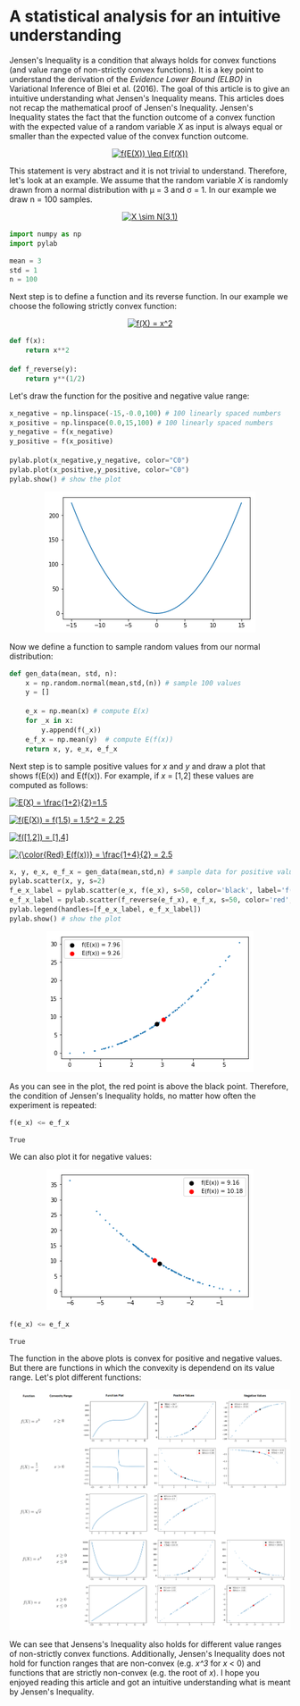 <h1>A statistical analysis for an intuitive understanding</h1>

Jensen's Inequality is a condition that always holds for convex functions (and value range of non-strictly convex functions). It is a key point to understand the derivation of the <i>Evidence Lower Bound (ELBO)</i> in Variational Inference of Blei et al. (2016). The goal of this article is to give an intuitive understanding what Jensen's Inequality means. This articles does not recap the mathematical proof of Jensen's Inequality. Jensen's Inequality states the fact that the function outcome of a convex function with the expected value of a random variable <i>X</i> as input is always equal or smaller than the expected value of the convex function outcome.

<p align="center">
<a href="https://www.codecogs.com/eqnedit.php?latex=\dpi{120}&space;f(E(X))&space;\leq&space;E(f(X))" target="_blank"><img src="https://latex.codecogs.com/gif.latex?\dpi{120}&space;f(E(X))&space;\leq&space;E(f(X))" title="f(E(X)) \leq E(f(X))" /></a>
</p>

This statement is very abstract and it is not trivial to understand. Therefore, let's look at an example. We assume that the random variable <i>X</i> is randomly drawn from a normal distribution with &mu; = 3 and &sigma; = 1. In our example we draw n = 100 samples.

<p align="center">
<a href="https://www.codecogs.com/eqnedit.php?latex=\dpi{120}&space;X&space;\sim&space;N(3,1)" target="_blank"><img src="https://latex.codecogs.com/gif.latex?\dpi{120}&space;X&space;\sim&space;N(3,1)" title="X \sim N(3,1)" /></a>
</p>

```python
import numpy as np
import pylab
```

```python
mean = 3
std = 1
n = 100
```

Next step is to define a function and its reverse function. In our example we choose the following strictly convex function:

<p align="center">
<a href="https://www.codecogs.com/eqnedit.php?latex=\dpi{120}&space;f(X)&space;=&space;x^2" target="_blank"><img src="https://latex.codecogs.com/gif.latex?\dpi{120}&space;f(X)&space;=&space;x^2" title="f(X) = x^2" /></a>
</p>

```python
def f(x):
    return x**2

def f_reverse(y):
    return y**(1/2)
```

Let's draw the function for the positive and negative value range:

```python
x_negative = np.linspace(-15,-0.0,100) # 100 linearly spaced numbers
x_positive = np.linspace(0.0,15,100) # 100 linearly spaced numbers
y_negative = f(x_negative)
y_positive = f(x_positive)

pylab.plot(x_negative,y_negative, color="C0")
pylab.plot(x_positive,y_positive, color="C0")
pylab.show() # show the plot
```
<p align="center">
<img src="img_x2.png" />
</p>

Now we define a function to sample random values from our normal distribution:

```python
def gen_data(mean, std, n):
    x = np.random.normal(mean,std,(n)) # sample 100 values
    y = []

    e_x = np.mean(x) # compute E(x)
    for _x in x:
        y.append(f(_x))
    e_f_x = np.mean(y)  # compute E(f(x))
    return x, y, e_x, e_f_x
 ```
 
Next step is to sample positive values for <i>x</i> and <i>y</i> and draw a plot that shows f(E(x)) and E(f(x)). For example, if <i>x</i> = [1,2] these values are computed as follows:

<a href="https://www.codecogs.com/eqnedit.php?latex=\dpi{120}&space;E(X)&space;=&space;\frac{1&plus;2}{2}=1.5" target="_blank"><img src="https://latex.codecogs.com/gif.latex?\dpi{120}&space;E(X)&space;=&space;\frac{1&plus;2}{2}=1.5" title="E(X) = \frac{1+2}{2}=1.5" /></a>

<a href="https://www.codecogs.com/eqnedit.php?latex=\dpi{120}&space;f(E(X))&space;=&space;f(1.5)&space;=&space;1.5^2&space;=&space;2.25" target="_blank"><img src="https://latex.codecogs.com/gif.latex?\dpi{120}&space;f(E(X))&space;=&space;f(1.5)&space;=&space;1.5^2&space;=&space;2.25" title="f(E(X)) = f(1.5) = 1.5^2 = 2.25" /></a>

<a href="https://www.codecogs.com/eqnedit.php?latex=\dpi{120}&space;f([1,2])&space;=&space;[1,4]" target="_blank"><img src="https://latex.codecogs.com/gif.latex?\dpi{120}&space;f([1,2])&space;=&space;[1,4]" title="f([1,2]) = [1,4]" /></a>

<a href="https://www.codecogs.com/eqnedit.php?latex=\dpi{120}&space;&space;E(f(x))&space;=&space;\frac{1&plus;4}{2}&space;=&space;2.5" target="_blank"><img src="https://latex.codecogs.com/gif.latex?\dpi{120}&space;&space;E(f(x))&space;=&space;\frac{1&plus;4}{2}&space;=&space;2.5" title="{\color{Red} E(f(x))} = \frac{1+4}{2} = 2.5" /></a>

 
```python
x, y, e_x, e_f_x = gen_data(mean,std,n) # sample data for positive value range
pylab.scatter(x, y, s=2)
f_e_x_label = pylab.scatter(e_x, f(e_x), s=50, color='black', label='f(E(x)) = ' + str(round(f(e_x),2)))
e_f_x_label = pylab.scatter(f_reverse(e_f_x), e_f_x, s=50, color='red', label='E(f(x)) = ' + str(round(e_f_x,2)))
pylab.legend(handles=[f_e_x_label, e_f_x_label])
pylab.show() # show the plot
```
<p align="center">
<img src="img_x2_positive.png" />
</p>

As you can see in the plot, the red point is above the black point. Therefore, the condition of Jensen's Inequality holds, no matter how often the experiment is repeated:

```python
f(e_x) <= e_f_x
```
```
True
```

We can also plot it for negative values:<br>
<p align="center">
<img src="img_x2_negative.png" />
</p>

```python
f(e_x) <= e_f_x
```
```
True
```

The function in the above plots is convex for positive and negative values. But there are functions in which the convexity is dependend on its value range. Let's plot different functions:
<p align="center">
<img src="img_functions.png" />
</p>
We can see that Jensens's Inequality also holds for different value ranges of non-strictly convex functions. Additionally, Jensen's Inequality does not hold for function ranges that are non-convex (e.g. <i>x^3</i> for <i>x</i> < 0) and functions that are strictly non-convex (e.g. the root of <i>x</i>). I hope you enjoyed reading this article and got an intuitive understanding what is meant by Jensen's Inequality.
